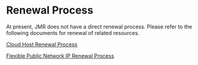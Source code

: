 # Renewal Process

At present, JMR does not have a direct renewal process. Please refer to the following documents for renewal of related resources.

[Cloud Host Renewal Process](../../../Elastic-Compute/Virtual-Machine/Pricing/renew-Process.md)

[Flexible Public Network IP Renewal Process](../../../Networking/Elastic-IP/Pricing/Renew-Process.md)